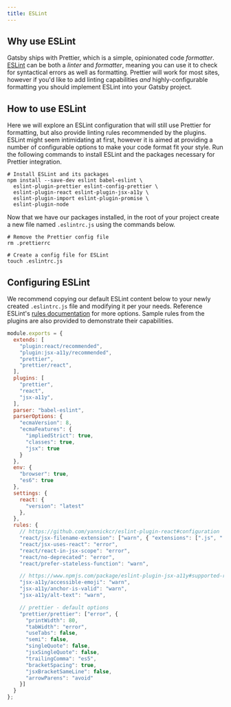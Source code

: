 ```yaml
---
title: ESLint
---
```


## Why use ESLint

Gatsby ships with Prettier, which is a simple, opinionated code _formatter_. [ESLint](https://eslint.org) can be both a _linter_ and _formatter_, meaning you can use it to check for syntactical errors as well as formatting. Prettier will work for most sites, however if you'd like to add linting capabilities _and_ highly-configurable formatting you should implement ESLint into your Gatsby project.

## How to use ESLint

Here we will explore an ESLint configuration that will still use Prettier for formatting, but also provide linting rules recommended by the plugins. ESLint might seem intimidating at first, however it is aimed at providing a number of configurable options to make your code format fit your style. Run the following commands to install ESLint and the packages necessary for Prettier integration.

```shell
# Install ESLint and its packages
npm install --save-dev eslint babel-eslint \
  eslint-plugin-prettier eslint-config-prettier \
  eslint-plugin-react eslint-plugin-jsx-a11y \
  eslint-plugin-import eslint-plugin-promise \
  eslint-plugin-node
```

Now that we have our packages installed, in the root of your project create a new file named `.eslintrc.js` using the commands below.

```shell
# Remove the Prettier config file
rm .prettierrc

# Create a config file for ESLint
touch .eslintrc.js
```

## Configuring ESLint

We recommend copying our default ESLint content below to your newly created `.eslintrc.js` file and modifying it per your needs. Reference ESLint's [rules documentation](https://eslint.org/docs/rules/) for more options. Sample rules from the plugins are also provided to demonstrate their capabilities.

```js:title=.eslintrc.js
module.exports = {
  extends: [
    "plugin:react/recommended",
    "plugin:jsx-a11y/recommended",
    "prettier",
    "prettier/react",
  ],
  plugins: [
    "prettier",
    "react",
    "jsx-a11y",
  ],
  parser: "babel-eslint",
  parserOptions: {
    "ecmaVersion": 8,
    "ecmaFeatures": {
      "impliedStrict": true,
      "classes": true,
      "jsx": true
    }
  },
  env: {
    "browser": true,
    "es6": true
  },
  settings: {
    react: {
      "version": "latest"
    },
  },
  rules: {
    // https://github.com/yannickcr/eslint-plugin-react#configuration
    "react/jsx-filename-extension": ["warn", { "extensions": [".js", ".jsx"] }],
    "react/jsx-uses-react": "error",
    "react/react-in-jsx-scope": "error",
    "react/no-deprecated": "error",
    "react/prefer-stateless-function": "warn",

    // https://www.npmjs.com/package/eslint-plugin-jsx-a11y#supported-rules
    "jsx-a11y/accessible-emoji": "warn",
    "jsx-a11y/anchor-is-valid": "warn",
    "jsx-a11y/alt-text": "warn",

    // prettier - default options
    "prettier/prettier": ["error", {
      "printWidth": 80,
      "tabWidth": "error",
      "useTabs": false,
      "semi": false,
      "singleQuote": false,
      "jsxSingleQuote": false,
      "trailingComma": "es5",
      "bracketSpacing": true,
      "jsxBracketSameLine": false,
      "arrowParens": "avoid"
    }]
  }
};
```
